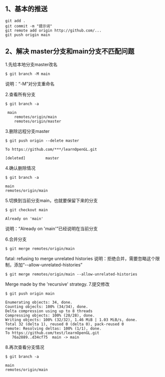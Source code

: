 ## 1、基本的推送  

```shell
git add .
git commit -m "提示词"
git remote add origin http://github.com/...
git push origin main
```

## 2、解决 master分支和main分支不匹配问题

1.先给本地分支master改名

```
$ git branch -M main 
```

说明：“-M”对分支重命名

2.查看所有分支

```shell
$ git branch -a
```

```
 main   
	remotes/origin/main   
	remotes/origin/master  
```

3.删除远程分支master

```shell
$ git push origin --delete master 
```

```
To https://github.com/***/learnOpenGL.git

[deleted]         master  
```

4.确认删除情况

```shell
$ git branch -a
```

```
main   
remotes/origin/main  
```

5.切换到当前分支main，也就要保留下来的分支

```shell
$ git checkout main 
```

```
Already on 'main'  
```

说明：“Already on 'main'”已经说明在当前分支

6.合并分支

```shell
$ git merge remotes/origin/main 
```

fatal: refusing to merge unrelated histories 
说明：拒绝合并，需要忽略这个限制，添加“--allow-unrelated-histories”

```
$ git merge remotes/origin/main --allow-unrelated-histories 
```

Merge made by the 'recursive' strategy. 
7.提交修改

```shell
$ git push origin main 
```

```
Enumerating objects: 34, done. 
Counting objects: 100% (34/34), done. 
Delta compression using up to 8 threads 
Compressing objects: 100% (28/28), done. 
Writing objects: 100% (32/32), 1.46 MiB | 1.03 MiB/s, done. 
Total 32 (delta 1), reused 0 (delta 0), pack-reused 0 
remote: Resolving deltas: 100% (1/1), done. 
To https://github.com/test/learnOpenGL.git 
   76a2889..d34cf75  main -> main  
```

8.再次查看分支情况

```
$ git branch -a 
```

```
main   
remotes/origin/main 
```

